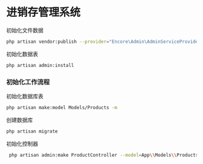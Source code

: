 # 进销存管理系统

初始化文件数据
```bash
php artisan vendor:publish --provider="Encore\Admin\AdminServiceProvider"
```
初始化数据表
```bash
php artisan admin:install
```
### 初始化工作流程

初始化数据库表
```bash
php artisan make:model Models/Products -m
```

创建数据库
```bash
php artisan migrate
```

初始化控制器
```bash
 php artisan admin:make ProductController --model=App\\Models\\Products
```
